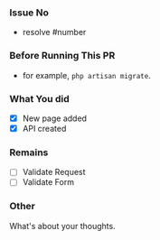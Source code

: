 ### Issue No

-   resolve #number

### Before Running This PR

-   for example, `php artisan migrate`.

### What You did

-   [x] New page added
-   [x] API created

### Remains

-   [ ] Validate Request
-   [ ] Validate Form

### Other

What's about your thoughts.
